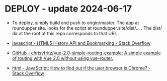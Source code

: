 # DEPLOY  - update 2024-06-17
* To deploy, simply build and push to origin/master. The app at roundupper.site. looks for the script at  roundupper.site/dist/... .  The dist/ dir at the root of this repo corresponds to that URI.

* [javascript - HTML5 History API and Bookmarking - Stack Overflow](https://stackoverflow.com/questions/7125353/html5-history-api-and-bookmarking)

* [GitHub - chrisvfritz/vue-2.0-simple-routing-example: A simple example of routing with Vue 2.0 without using vue-router.](https://github.com/chrisvfritz/vue-2.0-simple-routing-example)

* [html - JavaScript: How to find out if the user browser is Chrome? - Stack Overflow](https://stackoverflow.com/questions/4565112/javascript-how-to-find-out-if-the-user-browser-is-chrome)
